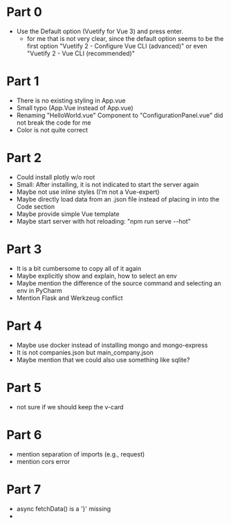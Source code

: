 # Part 0
- Use the Default option (Vuetify for Vue 3) and press enter.
  - for me that is not very clear, since the default option seems to be the first option "Vuetify 2 - Configure Vue CLI (advanced)" or even "Vuetify 2 - Vue CLI (recommended)"

# Part 1
- There is no existing styling in App.vue
- Small typo (App.Vue instead of App.vue)
- Renaming "HelloWorld.vue" Component to "ConfigurationPanel.vue" did not break the code for me
- Color is not quite correct

# Part 2
- Could install plotly w/o root
- Small: After installing, it is not indicated to start the server again
- Maybe not use inline styles (I'm not a Vue-expert)
- Maybe directly load data from an .json file instead of placing in into the Code section
- Maybe provide simple Vue template
- Maybe start server with hot reloading: "npm run serve --hot"

# Part 3
- It is a bit cumbersome to copy all of it again
- Maybe explicitly show and explain, how to select an env
- Maybe mention the difference of the source command and selecting an env in PyCharm
- Mention Flask and Werkzeug conflict

# Part 4
- Maybe use docker instead of installing mongo and mongo-express
- It is not companies.json but main_company.json
- Maybe mention that we could also use something like sqlite?

# Part 5
- not sure if we should keep the v-card

# Part 6
- mention separation of imports (e.g., request)
- mention cors error

# Part 7
- async fetchData() is a '}' missing
-  
